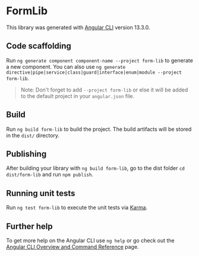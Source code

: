 # FormLib

This library was generated with [Angular CLI](https://github.com/angular/angular-cli) version 13.3.0.

## Code scaffolding

Run `ng generate component component-name --project form-lib` to generate a new component. You can also use `ng generate directive|pipe|service|class|guard|interface|enum|module --project form-lib`.
> Note: Don't forget to add `--project form-lib` or else it will be added to the default project in your `angular.json` file. 

## Build

Run `ng build form-lib` to build the project. The build artifacts will be stored in the `dist/` directory.

## Publishing

After building your library with `ng build form-lib`, go to the dist folder `cd dist/form-lib` and run `npm publish`.

## Running unit tests

Run `ng test form-lib` to execute the unit tests via [Karma](https://karma-runner.github.io).

## Further help

To get more help on the Angular CLI use `ng help` or go check out the [Angular CLI Overview and Command Reference](https://angular.io/cli) page.
